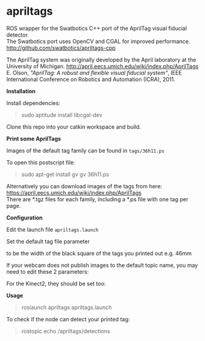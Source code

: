 apriltags
=========

ROS wrapper for the Swatbotics C++ port of the AprilTag visual
fiducial detector.  
The Swatbotics port uses OpenCV and CGAL for improved performance.  
http://github.com/swatbotics/apriltags-cpp

The AprilTag system was originally developed by the April laboratory at the University of Michigan.
http://april.eecs.umich.edu/wiki/index.php/AprilTags  
E. Olson, *"AprilTag: A robust and flexible visual fiducial system"*, IEEE International Conference on Robotics and Automation (ICRA), 2011.


**Installation**

Install dependencies:  
> sudo aptitude install libcgal-dev

Clone this repo into your catkin workspace and build.


**Print some AprilTags**

Images of the default tag family can be found in `tags/36h11.ps`

To open this postscript file:  
> sudo apt-get install gv
> gv 36h11.ps

Alternatively you can download images of the tags from here:  
https://april.eecs.umich.edu/wiki/index.php/AprilTags  
There are *.tgz files for each family, including a *.ps file with one tag per page.

**Configuration**

Edit the launch file `apriltags.launch`

Set the default tag file parameter  
> <param name="~default_tag_size" value="0.046" />
to be the width of the black square of the tags you printed out e.g. 46mm

If your webcam does not publish images to the default topic name, you may need to edit these 2 parameters:  
> <remap from="~image" to="/camera/rgb/image_rect"/>
> <remap from="~camera_info" to="/camera/rgb/camera_info"/>

For the Kinect2, they should be set too:  
> <remap from="~image" to="/kinect2/hd/image_color_rect"/>
> <remap from="~camera_info" to="/kinect2/hd/camera_info"/>

**Usage**

> roslaunch apriltags apriltags.launch

To check if the node can detect your printed tag:  
> rostopic echo /apriltags/detections


